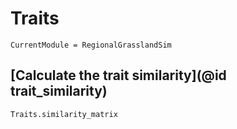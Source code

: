 # Traits

```@meta
CurrentModule = RegionalGrasslandSim
```


## [Calculate the trait similarity](@id trait_similarity)
```@docs
Traits.similarity_matrix
```